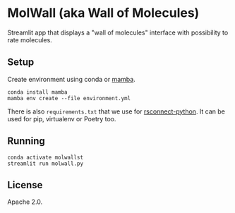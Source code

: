 # MolWall (aka Wall of Molecules)

Streamlit app that displays a "wall of molecules" interface 
with possibility to rate molecules.

## Setup
Create environment using conda or [mamba](https://github.com/mamba-org/mamba).
```shell
conda install mamba
mamba env create --file environment.yml
```

There is also `requirements.txt` that we use for [rsconnect-python](https://docs.rstudio.com/rsconnect-python/).
It can be used for pip, virtualenv or Poetry too.

## Running

```shell
conda activate molwallst
streamlit run molwall.py
```

## License
Apache 2.0.